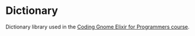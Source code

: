 # Dictionary

Dictionary library used in the [Coding Gnome Elixir for Programmers course][coding gnome].

[coding gnome]: https://codestool.coding-gnome.com/courses/take/elixir-for-programmers
